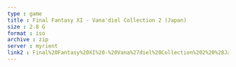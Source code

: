 ```yaml
---
type : game
title : Final Fantasy XI - Vana'diel Collection 2 (Japan)
size : 2.8 G
format : iso
archive : zip
server : myrient
link2 : Final%20Fantasy%20XI%20-%20Vana%27diel%20Collection%202%20%28Japan%29
---
```

